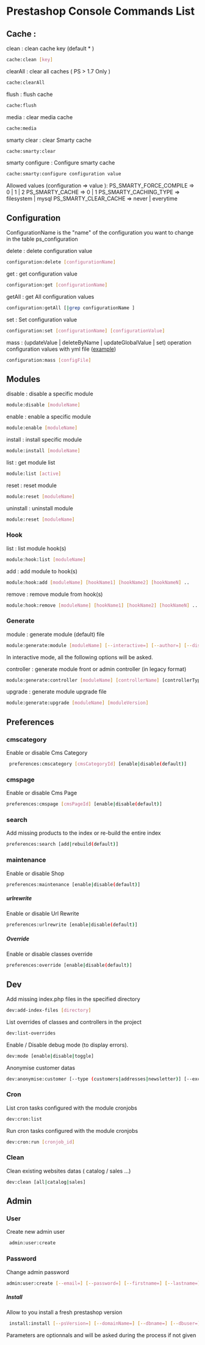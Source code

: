 # Prestashop Console Commands List

## Cache :

clean : clean cache key (default * )
 ```bash
 cache:clean [key]
 ```
clearAll : clear all caches ( PS > 1.7 Only )
 ```bash
 cache:clearAll
 ```
flush : flush cache
 ```bash
cache:flush
 ```
media : clear media cache
 ```bash
 cache:media
 ```
smarty clear : clear Smarty cache
 ```bash
 cache:smarty:clear
 ```
smarty configure : Configure smarty cache
 ```bash
 cache:smarty:configure configuration value
 ```
Allowed values (configuration => value ):
 PS_SMARTY_FORCE_COMPILE => 0 | 1 | 2
 PS_SMARTY_CACHE => 0 | 1
 PS_SMARTY_CACHING_TYPE => filesystem | mysql
 PS_SMARTY_CLEAR_CACHE => never | everytime

## Configuration

 ConfigurationName is the "name" of the configuration you want to change in the table ps_configuration

 delete : delete configuration value
 ```bash
 configuration:delete [configurationName]
 ```
 get : get configuration value
 ```bash
 configuration:get [configurationName]
 ```
 getAll : get All configuration values
 ```bash
 configuration:getAll [|grep configurationName ]
 ```
 set : Set configuration value
 ```bash
 configuration:set [configurationName] [configurationValue]
 ```

 mass : (updateValue | deleteByName | updateGlobalValue | set) operation configuration values with yml file ([example](examples/configuration.mass.yml))
 ```bash
 configuration:mass [configFile]
 ```

## Modules
 disable : disable a specific module
 ```bash
 module:disable [moduleName]
 ```
 enable : enable a specific module
 ```bash
 module:enable [moduleName]
 ```
 install : install specific module
 ```bash
module:install [moduleName]
 ```
 list : get module list
 ```bash
 module:list [active]
 ```
 reset : reset module
 ```bash
 module:reset [moduleName]
 ```
 uninstall : uninstall module
 ```bash
 module:reset [moduleName]
 ```

### Hook
 list : list module hook(s)
 ```bash
module:hook:list [moduleName]
 ```
add : add module to hook(s)
 ```bash
module:hook:add [moduleName] [hookName1] [hookName2] [hookNameN] ..
 ```
remove : remove module from hook(s)
 ```bash
 module:hook:remove [moduleName] [hookName1] [hookName2] [hookNameN] ..
 ```
 
### Generate
module : generate module (default) file
```bash
module:generate:module [moduleName] [--interactive=] [--author=] [--displayName=] [--description=] [--hookList=] [--widget=]
``` 
In interactive mode, all the following options will be asked.

controller : generate module front or admin controller (in legacy format)
```bash
module:generate:controller [moduleName] [controllerName] [controllerType (front|admin)] [--template=]
``` 
upgrade : generate module upgrade file
```bash
module:generate:upgrade [moduleName] [moduleVersion]
``` 

## Preferences
### cmscategory
Enable or disable Cms Category
```bash
 preferences:cmscategory [cmsCategoryId] [enable|disable(default)]
 ```
### cmspage
Enable or disable Cms Page
```bash
preferences:cmspage [cmsPageId] [enable|disable(default)]
 ```
### search
Add missing products to the index or re-build the entire index
```bash
preferences:search [add|rebuild(default)]
 ```
### maintenance
Enable or disable Shop
```bash
preferences:maintenance [enable|disable(default)]
 ```
##### urlrewrite
Enable or disable Url Rewrite
```bash
preferences:urlrewrite [enable|disable(default)]
 ```
##### Override
Enable or disable classes override
```bash
preferences:override [enable|disable(default)]
 ```

## Dev

Add missing index.php files in the specified directory
```bash
dev:add-index-files [directory]
 ```
List overrides of classes and controllers in the project
```bash
dev:list-overrides
 ```
Enable / Disable debug mode (to display errors).
```bash
dev:mode [enable|disable|toggle]
 ```
Anonymise customer datas
 ```bash
 dev:anonymise:customer [--type (customers|addresses|newsletter)] [--exclude-emails email1@test.com,email2@test.com] [--names 1]
  ```

### Cron  
List cron tasks configured with the module cronjobs
```bash
dev:cron:list
 ```
Run cron tasks configured with the module cronjobs
```bash
dev:cron:run [cronjob_id]
 ```

### Clean  
Clean existing websites datas ( catalog / sales ...)
```bash
dev:clean [all|catalog|sales]
```
## Admin
### User
Create new admin user
```bash
 admin:user:create
 ```

### Password
Change admin password
```bash
admin:user:create [--email=] [--password=] [--firstname=] [--lastname=]
 ```

##### Install
Allow to you install a fresh prestashop version
```bash
 install:install [--psVersion=] [--domainName=] [--dbname=] [--dbuser=] [--dbpassword=][--contactEmail=] [--adminpassword=] [--directory=]
 ```
Parameters are optionnals and will be asked during the process if not given
